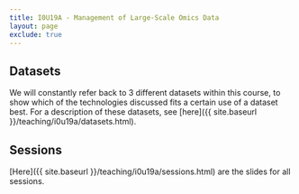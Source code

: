 ```yaml
---
title: I0U19A - Management of Large-Scale Omics Data
layout: page
exclude: true
---
```

## Datasets
We will constantly refer back to 3 different datasets within this course, to show which of the technologies discussed fits a certain use of a dataset best. For a description of these datasets, see [here]({{ site.baseurl }}/teaching/i0u19a/datasets.html).

## Sessions
[Here]({{ site.baseurl }}/teaching/i0u19a/sessions.html) are the slides for all sessions.
